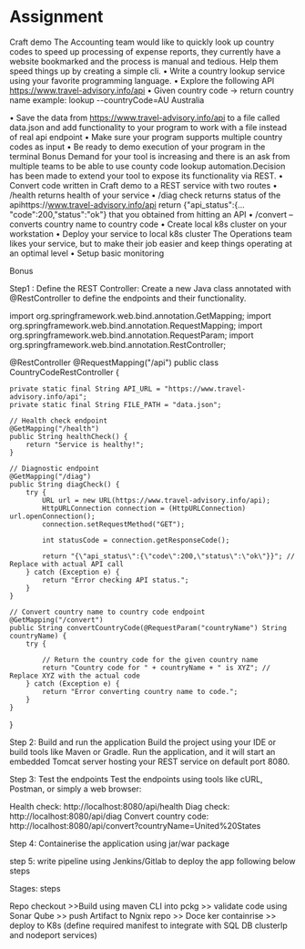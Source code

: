 # Assignment

Craft demo
The Accounting team would like to quickly look up country codes to speed up processing of expense reports, they currently have a website bookmarked and the process is manual and tedious. Help them speed things up by creating a simple cli.
•	Write a country lookup service using your favorite programming language.
•	Explore the following API https://www.travel-advisory.info/api
•	Given country code -> return country name example:
lookup --countryCode=AU
Australia


•	Save the data from https://www.travel-advisory.info/api to a file called data.json and add functionality to your program to work with a file instead of real api endpoint
•	Make sure your program supports multiple country codes as input
•	Be ready to demo execution of your program in the terminal
Bonus
Demand for your tool is increasing and there is an ask from multiple teams to be able to use county code lookup automation.Decision has been made to extend your tool to expose its functionality via REST.
•	Convert code written in Craft demo to a REST service with two routes
•	/health returns health of your service
•	/diag check returns status of the apihttps://www.travel-advisory.info/api return {"api_status":{... "code":200,"status":"ok"} that you obtained from hitting an API
•	/convert – converts country name to country code
•	Create local k8s cluster on your workstation
•	Deploy your service to local k8s cluster
The Operations team likes your service, but to make their job easier and keep things operating at an optimal level
•	Setup basic monitoring


Bonus

Step1 : Define the REST Controller:
Create a new Java class annotated with @RestController to define the endpoints and their functionality.

import org.springframework.web.bind.annotation.GetMapping;
import org.springframework.web.bind.annotation.RequestMapping;
import org.springframework.web.bind.annotation.RequestParam;
import org.springframework.web.bind.annotation.RestController;

@RestController
@RequestMapping("/api")
public class CountryCodeRestController {

    private static final String API_URL = "https://www.travel-advisory.info/api";
    private static final String FILE_PATH = "data.json";

    // Health check endpoint
    @GetMapping("/health")
    public String healthCheck() {
        return "Service is healthy!";
    }

    // Diagnostic endpoint
    @GetMapping("/diag")
    public String diagCheck() {
        try {
            URL url = new URL(https://www.travel-advisory.info/api);
            HttpURLConnection connection = (HttpURLConnection) url.openConnection();
            connection.setRequestMethod("GET");

            int statusCode = connection.getResponseCode();
            
            return "{\"api_status\":{\"code\":200,\"status\":\"ok\"}}"; // Replace with actual API call
        } catch (Exception e) {
            return "Error checking API status.";
        }
    }

    // Convert country name to country code endpoint
    @GetMapping("/convert")
    public String convertCountryCode(@RequestParam("countryName") String countryName) {
        try {
            
            // Return the country code for the given country name
            return "Country code for " + countryName + " is XYZ"; // Replace XYZ with the actual code
        } catch (Exception e) {
            return "Error converting country name to code.";
        }
    }
}


Step 2: Build and run the application
Build the project using your IDE or build tools like Maven or Gradle.
Run the application, and it will start an embedded Tomcat server hosting your REST service on default port 8080.


Step 3: Test the endpoints
Test the endpoints using tools like cURL, Postman, or simply a web browser:

Health check: http://localhost:8080/api/health
Diag check: http://localhost:8080/api/diag
Convert country code: http://localhost:8080/api/convert?countryName=United%20States

Step 4: Containerise the application using jar/war package

step 5: write pipeline using Jenkins/Gitlab to deploy the app following below steps

Stages: steps

Repo checkout >>Build using maven CLI  into pckg >> validate code using Sonar Qube >> push Artifact to Ngnix repo >> Doce
ker containrise >> deploy to K8s (define required manifest to integrate with SQL DB clusterIp and nodeport services)


